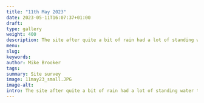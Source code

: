 ```yaml
---
title: "11th May 2023"
date: 2023-05-11T16:07:37+01:00
draft: 
type: gallery
weight: 400
description: The site after quite a bit of rain had a lot of standing water towards the Matlock Road
menu:
slug:
keywords:
author: Mike Brooker
tags: 
summary: Site survey
image: 11may23_small.JPG
image-alt:
intro: The site after quite a bit of rain had a lot of standing water towards the Matlock Road
---
```


